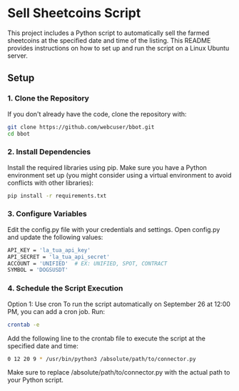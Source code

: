 # Sell Sheetcoins Script

This project includes a Python script to automatically sell the farmed sheetcoins at the specified date and time of the listing. This README provides instructions on how to set up and run the script on a Linux Ubuntu server.

## Setup

### 1. Clone the Repository
If you don't already have the code, clone the repository with:

```sh
git clone https://github.com/webcuser/bbot.git
cd bbot

```

### 2. Install Dependencies
Install the required libraries using pip. Make sure you have a Python environment set up (you might consider using a virtual environment to avoid conflicts with other libraries):

```sh
pip install -r requirements.txt
```

### 3. Configure Variables
Edit the config.py file with your credentials and settings. Open config.py and update the following values:

```sh
API_KEY = 'la_tua_api_key'
API_SECRET = 'la_tua_api_secret'
ACCOUNT = 'UNIFIED'  # EX: UNIFIED, SPOT, CONTRACT
SYMBOL = 'DOGSUSDT'  
```
### 4. Schedule the Script Execution
Option 1: Use cron To run the script automatically on September 26 at 12:00 PM, you can add a cron job. Run:

```sh
crontab -e
```
Add the following line to the crontab file to execute the script at the specified date and time:

```sh
0 12 20 9 * /usr/bin/python3 /absolute/path/to/connector.py
```
Make sure to replace /absolute/path/to/connector.py with the actual path to your Python script.

